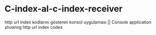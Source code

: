 # C-index-al-c-index-receiver
http url index kodlarını gösteren konsol uygulaması || Console application showing http url index codes 
